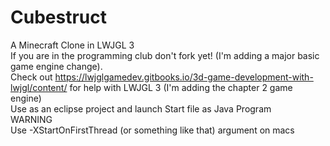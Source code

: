 # Cubestruct
A Minecraft Clone in LWJGL 3
<br>
If you are in the programming club don't fork yet! (I'm adding a major basic game engine change).
<br>
Check out https://lwjglgamedev.gitbooks.io/3d-game-development-with-lwjgl/content/ for help with LWJGL 3 (I'm adding the chapter 2 game engine)
<br>
Use as an eclipse project and launch Start file as Java Program
<br>
WARNING
<br>
Use -XStartOnFirstThread (or something like that) argument on macs
